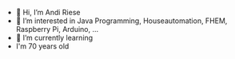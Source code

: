 - 👋 Hi, I’m Andi Riese
- 👀 I’m interested in Java Programming, Houseautomation, FHEM, Raspberry Pi, Arduino, ...
- 🌱 I’m currently learning 
- I'm 70 years old



<!---
andi-riese/andi-riese is a ✨ special ✨ repository because its `README.md` (this file) appears on your GitHub profile.
You can click the Preview link to take a look at your changes.
--->
